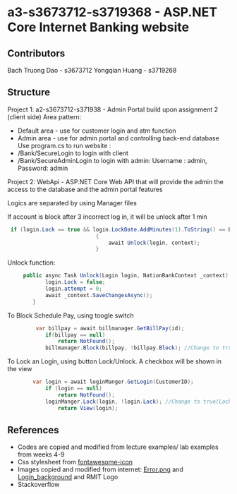 # a3-s3673712-s3719368 - ASP.NET Core Internet Banking website
## Contributors

Bach Truong Dao - s3673712	Yongqian Huang - s3719268

## Structure
Project 1: a2-s3673712-s371938 - Admin Portal build upon assignment 2 (client side) 
Area pattern: 
+ Default area -  use for customer login and atm function
+ Admin area - use for admin portal and controlling back-end database  
Use program.cs to run website : 
+ /Bank/SecureLogin to login with client
+ /Bank/SecureAdminLogin to login with admin: Username : admin, Password: admin

Project 2: WebApi - ASP.NET Core Web API that will provide the admin the access
to the database and the admin portal features

Logics are separated by using Manager files

If account is block after 3 incorrect log in, it will be unlock after 1 min

```C#
 if (login.Lock == true && login.LockDate.AddMinutes(1).ToString() == DateTime.UtcNow.ToString())
                            {
                                await Unlock(login, context);
                            }
```
Unlock function:

```C#
     public async Task Unlock(Login login, NationBankContext _context) {
            login.Lock = false;
            login.attempt = 0;
            await _context.SaveChangesAsync();
        }
```
To Block Schedule Pay, using toogle switch
```C#
         var billpay = await billmanager.GetBillPay(id);
            if(billpay == null)
                return NotFound();
            billmanager.Block(billpay, !billpay.Block); //Change to true(Block) or false(Unblock) when switch is toogled
```
To Lock an Login, using button Lock/Unlock. A checkbox will be shown in the view
```C#
        var login = await loginManger.GetLogin(CustomerID);
            if (login == null)
                return NotFound();
            loginManger.Lock(login, !login.Lock); //Change to true(Lock) or false(Unlock) when button clicked
                return View(login);
```
## References
+ Codes are copied and modified from lecture examples/ lab examples from weeks 4-9 
+ Css stylesheet from [fontawesome-icon](https://fontawesome.com/)
+ Images copied and modified from internet:
[Error.png](https://images.template.net/wp-content/uploads/2016/09/30143726/Creative-404-Page-Designs.jpg) and
[Login_background](https://images.unsplash.com/photo-1501167786227-4cba60f6d58f?ixlib=rb-1.2.1&ixid=eyJhcHBfaWQiOjEyMDd9&w=1000&q=80)
and RMIT Logo
+ Stackoverflow 
